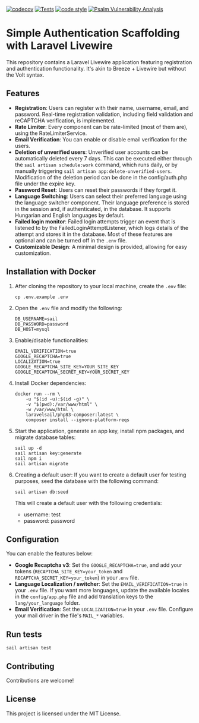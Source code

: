 [![codecov](https://codecov.io/github/hackedhorizon/Laravel-Livewire-Starterkit/graph/badge.svg?token=F1JJKTA809)](https://codecov.io/github/hackedhorizon/Laravel-Livewire-Starterkit)
[![Tests](https://github.com/hackedhorizon/Laravel-Livewire-Starterkit/actions/workflows/tests.yml/badge.svg)](https://github.com/hackedhorizon/Laravel-Livewire-Starterkit/actions/workflows/tests.yml)
[![code style](https://github.com/hackedhorizon/Laravel-Livewire-Starterkit/actions/workflows/php-code-style.yml/badge.svg)](https://github.com/hackedhorizon/Laravel-Livewire-Starterkit/actions/workflows/php-code-style.yml)
[![Psalm Vulnerability Analysis](https://github.com/hackedhorizon/Laravel-Livewire-Starterkit/actions/workflows/security-scanner.yml/badge.svg)](https://github.com/hackedhorizon/Laravel-Livewire-Starterkit/actions/workflows/security-scanner.yml)

# Simple Authentication Scaffolding with Laravel Livewire

This repository contains a Laravel Livewire application featuring registration and authentication functionality. It's akin to Breeze + Livewire but without the Volt syntax.

## Features

-   **Registration**: Users can register with their name, username, email, and password. Real-time registration validation, including field validation and reCAPTCHA verification, is implemented.
-   **Rate Limiter**: Every component can be rate-limited (most of them are), using the RateLimiterService.
-   **Email Verification**: You can enable or disable email verification for the users.
-   **Deletion of unverified users**: Unverified user accounts can be automatically deleted every 7 days. This can be executed either through the `sail artisan schedule:work` command, which runs daily, or by manually triggering `sail artisan app:delete-unverified-users`. Modification of the deletion period can be done in the config/auth.php file under the expire key.
-   **Password Reset**: Users can reset their passwords if they forget it.
-   **Language Switching**: Users can select their preferred language using the language switcher component. Their language preference is stored in the session and, if authenticated, in the database. It supports Hungarian and English languages by default.
-   **Failed login monitor**: Failed login attempts trigger an event that is listened to by the FailedLoginAttemptListener, which logs details of the attempt and stores it in the database. Most of these features are optional and can be turned off in the `.env` file.
-   **Customizable Design**: A minimal design is provided, allowing for easy customization.

## Installation with Docker

1. After cloning the repository to your local machine, create the `.env` file:

    ```
    cp .env.example .env
    ```

2. Open the `.env` file and modify the following:

    ```
    DB_USERNAME=sail
    DB_PASSWORD=password
    DB_HOST=mysql
    ```

3. Enable/disable functionalities:

    ```
    EMAIL_VERIFICATION=true
    GOOGLE_RECAPTCHA=true
    LOCALIZATION=true
    GOOGLE_RECAPTCHA_SITE_KEY=YOUR_SITE_KEY
    GOOGLE_RECAPTCHA_SECRET_KEY=YOUR_SECRET_KEY
    ```

4. Install Docker dependencies:

    ```
    docker run --rm \
        -u "$(id -u):$(id -g)" \
        -v "$(pwd):/var/www/html" \
        -w /var/www/html \
        laravelsail/php83-composer:latest \
        composer install --ignore-platform-reqs
    ```

5. Start the application, generate an app key, install npm packages, and migrate database tables:

    ```
    sail up -d
    sail artisan key:generate
    sail npm i
    sail artisan migrate
    ```

6. Creating a default user:
   If you want to create a default user for testing purposes, seed the database with the following command:

    ```
    sail artisan db:seed
    ```

    This will create a default user with the following credentials:

    - username: test
    - password: password

## Configuration

You can enable the features below:

-   **Google Recaptcha v3**: Set the `GOOGLE_RECAPTCHA=true`, and add your tokens (`RECAPTCHA_SITE_KEY=your_token` and `RECAPTCHA_SECRET_KEY=your_token`) in your .`env` file.
-   **Language Localization / switcher**: Set the `EMAIL_VERIFICATION=true` in your `.env` file. If you want more languages, update the available locales in the `config/app.php` file and add translation keys to the `lang/your_language` folder.
-   **Email Verification**: Set the `LOCALIZATION=true` in your `.env` file. Configure your mail driver in the file's `MAIL_*` variables.

## Run tests

```
sail artisan test
```

## Contributing

Contributions are welcome!

## License

This project is licensed under the MIT License.
